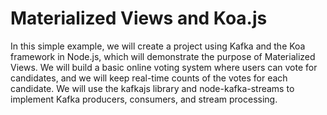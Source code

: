 # Materialized Views and Koa.js

In this simple example, we will create a project using Kafka and the Koa framework in Node.js, which will demonstrate the purpose of Materialized Views. We will build a basic online voting system where users can vote for candidates, and we will keep real-time counts of the votes for each candidate. We will use the kafkajs library and node-kafka-streams to implement Kafka producers, consumers, and stream processing.
